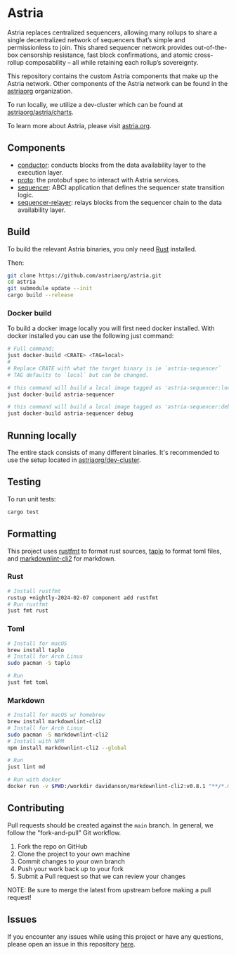 # Astria

Astria replaces centralized sequencers, allowing many rollups to share a single
decentralized network of sequencers that’s simple and permissionless to join.
This shared sequencer network provides out-of-the-box censorship resistance,
fast block confirmations, and atomic cross-rollup composability – all while
retaining each rollup’s sovereignty.

This repository contains the custom Astria components that make up the Astria
network. Other components of the Astria network can be found in the
[astriaorg](https://github.com/astriaorg) organization.

To run locally, we utilize a dev-cluster which can be found at
[astriaorg/astria/charts](https://github.com/astriaorg/astria/tree/main/charts).

To learn more about Astria, please visit [astria.org](https://astria.org).

## Components

* [conductor](https://github.com/astriaorg/astria/tree/main/crates/astria-conductor):
  conducts blocks from the data availability layer to the execution layer.
* [proto](https://github.com/astriaorg/astria/tree/main/proto):
  the protobuf spec to interact with Astria services.
* [sequencer](https://github.com/astriaorg/astria/tree/main/crates/astria-sequencer):
  ABCI application that defines the sequencer state transition logic.
* [sequencer-relayer](https://github.com/astriaorg/astria/tree/main/crates/astria-sequencer-relayer):
  relays blocks from the sequencer chain to the data availability layer.

## Build

To build the relevant Astria binaries, you only need
[Rust](https://www.rust-lang.org/tools/install) installed.

Then:

```sh
git clone https://github.com/astriaorg/astria.git
cd astria
git submodule update --init
cargo build --release
```

### Docker build

To build a docker image locally you will first need docker installed. With
docker installed you can use the following just command:

```sh
# Full command:
just docker-build <CRATE> <TAG=local>
#
# Replace CRATE with what the target binary is ie `astria-sequencer`
# TAG defaults to `local` but can be changed.

# this command will build a local image tagged as 'astria-sequencer:local' 
just docker-build astria-sequencer

# this command will build a local image tagged as 'astria-sequencer:debug' 
just docker-build astria-sequencer debug
```

## Running locally

The entire stack consists of many different binaries. It's recommended to use the
setup located in
[astriaorg/dev-cluster](https://github.com/astriaorg/dev-cluster).

## Testing

To run unit tests:

```sh
cargo test
```

## Formatting

This project uses [rustfmt](https://github.com/rust-lang/rustfmt) to format rust
sources, [taplo](https://github.com/tamasfe/taplo) to format toml files, and
[markdownlint-cli2](https://github.com/DavidAnson/markdownlint-cli2) for
markdown.

### Rust

```sh
# Install rustfmt
rustup +nightly-2024-02-07 component add rustfmt
# Run rustfmt
just fmt rust
```

### Toml

```sh
# Install for macOS
brew install taplo
# Install for Arch Linux
sudo pacman -S taplo

# Run
just fmt toml
```

### Markdown

```sh
# Install for macOS w/ homebrew
brew install markdownlint-cli2
# Install for Arch Linux
sudo pacman -S markdownlint-cli2
# Install with NPM
npm install markdownlint-cli2 --global

# Run
just lint md

# Run with docker
docker run -v $PWD:/workdir davidanson/markdownlint-cli2:v0.8.1 "**/*.md" "#.github"
```

## Contributing

Pull requests should be created against the `main` branch. In general, we follow
the "fork-and-pull" Git workflow.

1. Fork the repo on GitHub
2. Clone the project to your own machine
3. Commit changes to your own branch
4. Push your work back up to your fork
5. Submit a Pull request so that we can review your changes

NOTE: Be sure to merge the latest from upstream before making a pull request!

## Issues

If you encounter any issues while using this project or have any questions,
please open an issue in this repository
[here](https://github.com/astriaorg/astria/issues).
